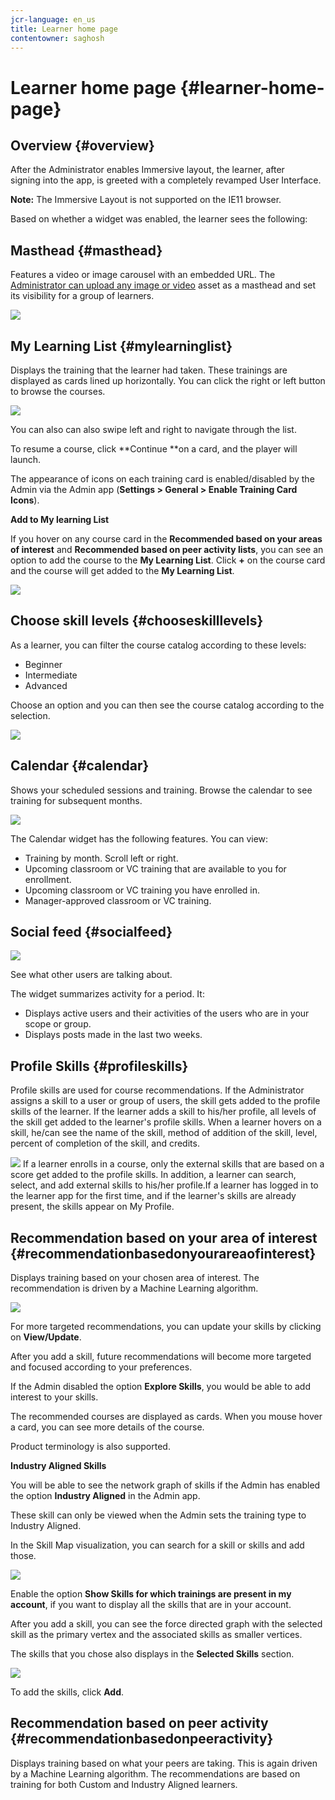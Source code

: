 ```yaml
---
jcr-language: en_us
title: Learner home page
contentowner: saghosh
---
```



# Learner home page {#learner-home-page}

## Overview {#overview}

After the Administrator enables Immersive layout, the learner, after signing&nbsp;into&nbsp;the app,&nbsp;is greeted with a completely revamped User Interface.&nbsp;

**Note:** The Immersive Layout is not supported on the IE11 browser.

Based on whether a widget was enabled, the learner sees the following:&nbsp;

## Masthead {#masthead}

Features a video or image carousel with an embedded&nbsp;URL. The [Administrator can upload any image or video](../../administrators/feature-summary/announcements.md#masthead) asset as a masthead and set its visibility for a group of learners.

![](assets/learner-masthead.png)

## My Learning List {#mylearninglist}

Displays the training that&nbsp;the learner had&nbsp;taken. These trainings are displayed as cards lined up&nbsp;horizontally. You can click the right or left button to browse the courses.&nbsp;

![](assets/learner-my-learning-list.png)

You can also&nbsp;can also swipe left and right to navigate through the list.

To resume a course, click&nbsp;**Continue&nbsp;**on a card, and the player will launch.&nbsp;

The appearance of icons on each training card is enabled/disabled by the Admin via the Admin app (**Settings > General > Enable Training Card Icons**).

**Add to My learning List**

If you hover on any course card in the **Recommended based on your areas of interest** and **Recommended based on peer activity lists**, you can see an option to add the course to the **My Learning List**. Click **+** on the course card and the course will get added to&nbsp;the **My Learning List**.

![](assets/add-my-learning.png)

## Choose skill levels {#chooseskilllevels}

As a learner, you can filter the course catalog according to these levels:

* Beginner
* Intermediate
* Advanced

Choose an option and you can then see the course catalog according to the selection.

![](assets/skill-levels.png)

## Calendar {#calendar}

Shows your scheduled sessions and training. Browse the calendar to see training for&nbsp;subsequent months.&nbsp;

![](assets/learner-calendar.png)

The Calendar widget has the following features. You can view:

* Training by month. Scroll left or right.
* Upcoming classroom or VC training that are available to you for enrollment.
* Upcoming classroom or VC training you have enrolled in.
* Manager-approved classroom or VC training.

## Social feed {#socialfeed}

![](assets/social-feed.png)

See what other users are talking about.

The widget summarizes activity for a period. It:

* Displays active users and their activities of the users who are in your scope or group.
* Displays posts made in the last two weeks.

## Profile Skills {#profileskills}

Profile skills are used for course recommendations. If the Administrator assigns a skill to a user or group of users, the skill gets added to the profile skills of the learner. If the learner adds a skill to his/her profile, all levels of the skill get added to the learner's profile skills. When a learner hovers on a skill, he/can see the name of the skill, method of addition of the skill, level, percent of completion of the skill, and credits.

![](assets/profile-skills.png) If a learner enrolls in a course, only the external skills that are based on a score get added to the profile skills. In addition, a learner can&nbsp;search, select, and add external skills to his/her profile.If a learner has logged in to the learner app for the first time, and if the learner's skills are already present, the skills appear on My Profile. 

## Recommendation based on your area of interest {#recommendationbasedonyourareaofinterest}

Displays training based on your chosen area of interest. The recommendation is driven by a Machine Learning algorithm.&nbsp;

![](assets/learner-recommendation.png)

For more targeted recommendations, you can update your skills by clicking on&nbsp;**View/Update**.&nbsp;

After you add a skill, future recommendations will become more targeted and focused according to your preferences.

If the Admin disabled the option **Explore Skills**, you would be able to add interest to your skills.

The recommended courses are displayed as cards. When you&nbsp;mouse&nbsp;hover a card,&nbsp;you can see more details of the course.

Product terminology is also supported.

**Industry Aligned Skills**

You will be able to see the network graph of skills if the Admin has enabled the option **Industry Aligned** in the Admin app.

These skill can only be viewed when the Admin sets the training type to Industry Aligned.

In the Skill Map visualization, you can search for a skill or skills and add those.

![](assets/learner-add-industry-skills.png)

Enable the option **Show Skills for which trainings are present in my account**,&nbsp;if you want to display all the skills that are in your account.

After you add a skill, you can see the force directed graph with the selected skill as the primary vertex and the associated skills as smaller vertices.

The skills that you chose also displays in the **Selected Skills** section.

![](assets/learner-add-industry-skills-1.png)

To add the skills, click **Add**.

## Recommendation based on peer activity {#recommendationbasedonpeeractivity}

Displays training based on what&nbsp;your&nbsp;peers are taking. This is again driven by a Machine Learning algorithm. The recommendations are based on training for both&nbsp;Custom and Industry Aligned&nbsp;learners.&nbsp;  

